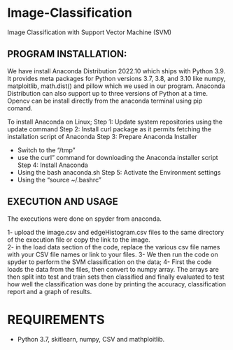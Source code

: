 # Image-Classification
Image Classification with Support Vector Machine (SVM)

## ﻿PROGRAM INSTALLATION:

We have install Anaconda Distribution 2022.10 which ships with Python 3.9. It provides meta packages for Python versions 3.7, 3.8, and 3.10 like numpy, matploitlib, math.dist() and pillow which we used in our program. Anaconda Distribution can also support up to three versions of Python at a time. Opencv can be install directly from the anaconda terminal using pip comand.

To install Anaconda on Linux;
Step 1: Update system repositories using the update command
Step 2: Install curl package as it permits fetching the installation script of Anaconda
Step 3: Prepare Anaconda Installer
- Switch to the “/tmp”
- use the curl” command for downloading the Anaconda installer script
Step 4: Install Anaconda
- Using the bash anaconda.sh
Step 5: Activate the Environment settings
- Using the “source ~/.bashrc”

## EXECUTION AND USAGE

The executions were done on spyder from anaconda. 

1- upload the image.csv and edgeHistogram.csv files to the same directory of the execution file or copy the link to the image.  
2- in the load data section of the code, replace the various csv file names with your CSV file names or link to your files.
3- We then run the code on spyder to perform the SVM classification on the data; 
4- First the code loads the data from the files, then convert to numpy array. The arrays are then split into test and train sets then classified and finally evaluated to test how well the classification was done by printing the accuracy, classification report and a graph of results. 


# REQUIREMENTS

- Python 3.7, skitlearn, numpy, CSV and mathploitlib.
